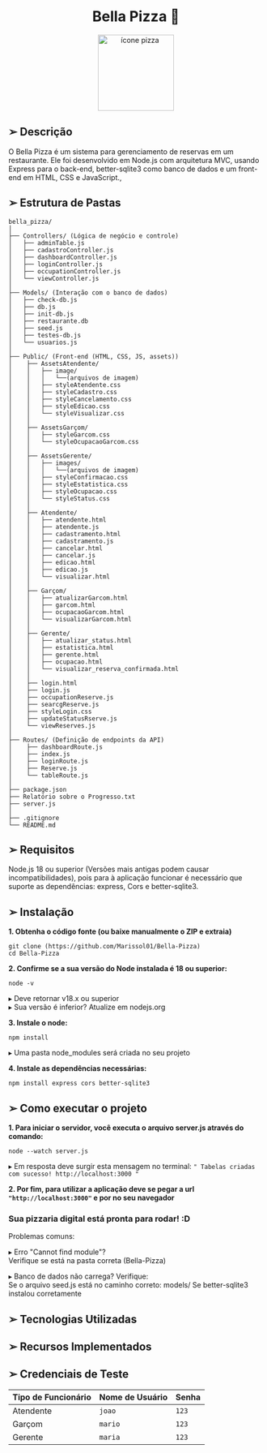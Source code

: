 <div align="center">
  <h1> Bella Pizza 🍕</h1>

  <img src="https://i.imgur.com/5p6MYS5.png" alt="ícone pizza" width="150" height="150">
</div>



<h2>➢ Descrição </h2>
O Bella Pizza é um sistema para gerenciamento de reservas em um restaurante. Ele foi desenvolvido em Node.js com arquitetura MVC, usando Express para o back-end, better-sqlite3 como banco de dados e um front-end em HTML, CSS e JavaScript.,

<h2>➢ Estrutura de Pastas</h2>

```text
bella_pizza/
│
├── Controllers/ (Lógica de negócio e controle)                
│   ├── adminTable.js         
│   ├── cadastroController.js
│   ├── dashboardController.js 
│   ├── loginController.js
│   ├── occupationController.js           
│   └── viewController.js
│             
├── Models/ (Interação com o banco de dados)              
│   ├── check-db.js
│   ├── db.js
│   ├── init-db.js
│   ├── restaurante.db 
│   ├── seed.js
│   ├── testes-db.js      
│   └── usuarios.js
│       
├── Public/ (Front-end (HTML, CSS, JS, assets))
│    ├── AssetsAtendente/                 
│    │   ├── image/
│    │   │   └──(arquivos de imagem)
│    │   ├── styleAtendente.css
│    │   ├── styleCadastro.css
│    │   ├── styleCancelamento.css
│    │   ├── styleEdicao.css             
│    │   └── styleVisualizar.css
│    │     
│    ├── AssetsGarçom/                 
│    │   ├── styleGarcom.css                       
│    │   └── styleOcupacaoGarcom.css
│    │
│    ├── AssetsGerente/                 
│    │   ├── images/
│    │   │   └──(arquivos de imagem)
│    │   ├── styleConfirmacao.css
│    │   ├── styleEstatistica.css
│    │   ├── styleOcupacao.css
│    │   └── styleStatus.css             
│    │
│    ├── Atendente/                 
│    │   ├── atendente.html         
│    │   ├── atendente.js 
│    │   ├── cadastramento.html        
│    │   ├── cadastramento.js
│    │   ├── cancelar.html         
│    │   ├── cancelar.js
│    │   ├── edicao.html    
│    │   ├── edicao.js                
│    │   └── visualizar.html
│    │
│    ├── Garçom/                 
│    │   ├── atualizarGarcom.html          
│    │   ├── garcom.html
│    │   ├── ocupacaoGarcom.html
│    │   └── visualizarGarcom.html
│    │
│    ├── Gerente/                 
│    │   ├── atualizar_status.html          
│    │   ├── estatistica.html
│    │   ├── gerente.html         
│    │   ├── ocupacao.html     
│    │   └── visualizar_reserva_confirmada.html
│    │
│    ├── login.html 
│    ├── login.js
│    ├── occupationReserve.js
│    ├── searcgReserve.js
│    ├── styleLogin.css
│    ├── updateStatusRserve.js      
│    └── viewReserves.js
│         
├── Routes/ (Definição de endpoints da API)
│    ├── dashboardRoute.js           
│    ├── index.js
│    ├── loginRoute.js
│    ├── Reserve.js      
│    └── tableRoute.js
│
├── package.json
├── Relatório sobre o Progresso.txt
├── server.js
│                 
├── .gitignore 
└── README.md                 
```

<h2> ➢ Requisitos </h2>

Node.js 18 ou superior (Versões mais antigas podem causar incompatibilidades), pois para à aplicação funcionar é necessário que suporte as dependências: express, Cors e better-sqlite3.

<h2>➢ Instalação </h2>

<b> 1. Obtenha o código fonte (ou baixe manualmente o ZIP e extraia) </b>
```
git clone (https://github.com/Marissol01/Bella-Pizza)
cd Bella-Pizza
```

<b> 2. Confirme se a sua versão do Node instalada é 18 ou superior: </b>
```
node -v 
```
▸ Deve retornar v18.x ou superior <br>
▸ Sua versão é inferior? Atualize em nodejs.org

<b> 3. Instale o node: </b>
```
npm install
```
▸ Uma pasta node_modules será criada no seu projeto

<b> 4. Instale as dependências necessárias: </b>
```
npm install express cors better-sqlite3
```

<h2>➢  Como executar o projeto</h2>

<b> 1. Para iniciar o servidor, você executa o arquivo server.js através do comando: </b>
```
node --watch server.js
```
▸ Em resposta deve surgir esta mensagem no terminal:
``` " Tabelas criadas com sucesso! http://localhost:3000 " ```

<b> 2. Por fim, para utilizar a aplicação deve se pegar a url ``` "http://localhost:3000" ``` e por no seu navegador </b>

<h3> Sua pizzaria digital está pronta para rodar! :D </h3> 

Problemas comuns:

▸ Erro "Cannot find module"? <br>
Verifique se está na pasta correta (Bella-Pizza)

▸ Banco de dados não carrega? Verifique: <br>
Se o arquivo seed.js está no caminho correto: models/
Se better-sqlite3 instalou corretamente

<h2>➢ Tecnologias Utilizadas </h2>

<h2> ➢ Recursos Implementados </h2>

## ➢ Credenciais de Teste

| Tipo de Funcionário | Nome de Usuário | Senha |
|---------------------|-----------------|-------|
| Atendente           | `joao`          | `123` |
| Garçom              | `mario`         | `123` |
| Gerente             | `maria`         | `123` |
